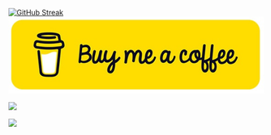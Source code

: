 
[![GitHub Streak](https://streak-stats.demolab.com/?user=Belfagor2005)](https://git.io/streak-stats)
<a href="https://Ko-fi.com/lululla"><img src="https://github.com/Belfagor2005/pluginspanel/blob/main/screenshot/buymeacoffee.jpg?raw=true"></a>


<img src="https://github-readme-activity-graph.vercel.app/graph?username=Belfagor2005&theme=react"></a>

![](https://komarev.com/ghpvc/?username=Belfagor2005)



